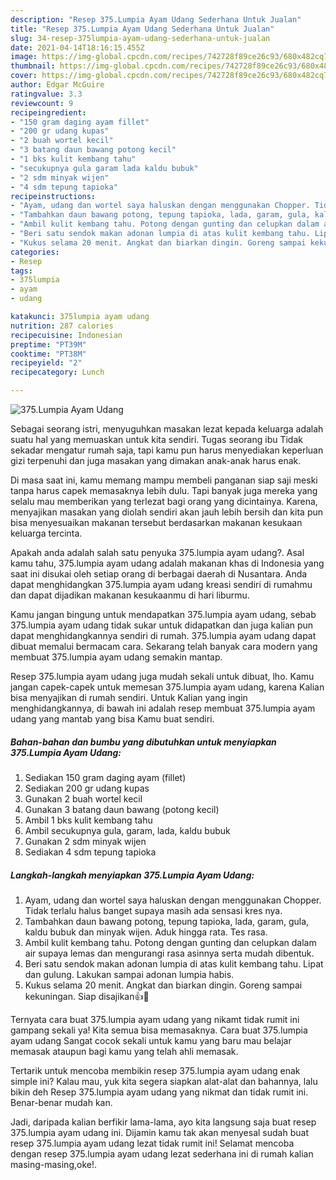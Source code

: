 ```yaml
---
description: "Resep 375.Lumpia Ayam Udang Sederhana Untuk Jualan"
title: "Resep 375.Lumpia Ayam Udang Sederhana Untuk Jualan"
slug: 34-resep-375lumpia-ayam-udang-sederhana-untuk-jualan
date: 2021-04-14T18:16:15.455Z
image: https://img-global.cpcdn.com/recipes/742728f89ce26c93/680x482cq70/375lumpia-ayam-udang-foto-resep-utama.jpg
thumbnail: https://img-global.cpcdn.com/recipes/742728f89ce26c93/680x482cq70/375lumpia-ayam-udang-foto-resep-utama.jpg
cover: https://img-global.cpcdn.com/recipes/742728f89ce26c93/680x482cq70/375lumpia-ayam-udang-foto-resep-utama.jpg
author: Edgar McGuire
ratingvalue: 3.3
reviewcount: 9
recipeingredient:
- "150 gram daging ayam fillet"
- "200 gr udang kupas"
- "2 buah wortel kecil"
- "3 batang daun bawang potong kecil"
- "1 bks kulit kembang tahu"
- "secukupnya gula garam lada kaldu bubuk"
- "2 sdm minyak wijen"
- "4 sdm tepung tapioka"
recipeinstructions:
- "Ayam, udang dan wortel saya haluskan dengan menggunakan Chopper. Tidak terlalu halus banget supaya masih ada sensasi kres nya."
- "Tambahkan daun bawang potong, tepung tapioka, lada, garam, gula, kaldu bubuk dan minyak wijen. Aduk hingga rata. Tes rasa."
- "Ambil kulit kembang tahu. Potong dengan gunting dan celupkan dalam air supaya lemas dan mengurangi rasa asinnya serta mudah dibentuk."
- "Beri satu sendok makan adonan lumpia di atas kulit kembang tahu. Lipat dan gulung. Lakukan sampai adonan lumpia habis."
- "Kukus selama 20 menit. Angkat dan biarkan dingin. Goreng sampai kekuningan. Siap disajikan👍🙏"
categories:
- Resep
tags:
- 375lumpia
- ayam
- udang

katakunci: 375lumpia ayam udang 
nutrition: 287 calories
recipecuisine: Indonesian
preptime: "PT39M"
cooktime: "PT38M"
recipeyield: "2"
recipecategory: Lunch

---
```



![375.Lumpia Ayam Udang](https://img-global.cpcdn.com/recipes/742728f89ce26c93/680x482cq70/375lumpia-ayam-udang-foto-resep-utama.jpg)

Sebagai seorang istri, menyuguhkan masakan lezat kepada keluarga adalah suatu hal yang memuaskan untuk kita sendiri. Tugas seorang ibu Tidak sekadar mengatur rumah saja, tapi kamu pun harus menyediakan keperluan gizi terpenuhi dan juga masakan yang dimakan anak-anak harus enak.

Di masa  saat ini, kamu memang mampu membeli panganan siap saji meski tanpa harus capek memasaknya lebih dulu. Tapi banyak juga mereka yang selalu mau memberikan yang terlezat bagi orang yang dicintainya. Karena, menyajikan masakan yang diolah sendiri akan jauh lebih bersih dan kita pun bisa menyesuaikan makanan tersebut berdasarkan makanan kesukaan keluarga tercinta. 



Apakah anda adalah salah satu penyuka 375.lumpia ayam udang?. Asal kamu tahu, 375.lumpia ayam udang adalah makanan khas di Indonesia yang saat ini disukai oleh setiap orang di berbagai daerah di Nusantara. Anda dapat menghidangkan 375.lumpia ayam udang kreasi sendiri di rumahmu dan dapat dijadikan makanan kesukaanmu di hari liburmu.

Kamu jangan bingung untuk mendapatkan 375.lumpia ayam udang, sebab 375.lumpia ayam udang tidak sukar untuk didapatkan dan juga kalian pun dapat menghidangkannya sendiri di rumah. 375.lumpia ayam udang dapat dibuat memalui bermacam cara. Sekarang telah banyak cara modern yang membuat 375.lumpia ayam udang semakin mantap.

Resep 375.lumpia ayam udang juga mudah sekali untuk dibuat, lho. Kamu jangan capek-capek untuk memesan 375.lumpia ayam udang, karena Kalian bisa menyajikan di rumah sendiri. Untuk Kalian yang ingin menghidangkannya, di bawah ini adalah resep membuat 375.lumpia ayam udang yang mantab yang bisa Kamu buat sendiri.

<!--inarticleads1-->

##### Bahan-bahan dan bumbu yang dibutuhkan untuk menyiapkan 375.Lumpia Ayam Udang:

1. Sediakan 150 gram daging ayam (fillet)
1. Sediakan 200 gr udang kupas
1. Gunakan 2 buah wortel kecil
1. Gunakan 3 batang daun bawang (potong kecil)
1. Ambil 1 bks kulit kembang tahu
1. Ambil secukupnya gula, garam, lada, kaldu bubuk
1. Gunakan 2 sdm minyak wijen
1. Sediakan 4 sdm tepung tapioka




<!--inarticleads2-->

##### Langkah-langkah menyiapkan 375.Lumpia Ayam Udang:

1. Ayam, udang dan wortel saya haluskan dengan menggunakan Chopper. Tidak terlalu halus banget supaya masih ada sensasi kres nya.
1. Tambahkan daun bawang potong, tepung tapioka, lada, garam, gula, kaldu bubuk dan minyak wijen. Aduk hingga rata. Tes rasa.
1. Ambil kulit kembang tahu. Potong dengan gunting dan celupkan dalam air supaya lemas dan mengurangi rasa asinnya serta mudah dibentuk.
1. Beri satu sendok makan adonan lumpia di atas kulit kembang tahu. Lipat dan gulung. Lakukan sampai adonan lumpia habis.
1. Kukus selama 20 menit. Angkat dan biarkan dingin. Goreng sampai kekuningan. Siap disajikan👍🙏




Ternyata cara buat 375.lumpia ayam udang yang nikamt tidak rumit ini gampang sekali ya! Kita semua bisa memasaknya. Cara buat 375.lumpia ayam udang Sangat cocok sekali untuk kamu yang baru mau belajar memasak ataupun bagi kamu yang telah ahli memasak.

Tertarik untuk mencoba membikin resep 375.lumpia ayam udang enak simple ini? Kalau mau, yuk kita segera siapkan alat-alat dan bahannya, lalu bikin deh Resep 375.lumpia ayam udang yang nikmat dan tidak rumit ini. Benar-benar mudah kan. 

Jadi, daripada kalian berfikir lama-lama, ayo kita langsung saja buat resep 375.lumpia ayam udang ini. Dijamin kamu tak akan menyesal sudah buat resep 375.lumpia ayam udang lezat tidak rumit ini! Selamat mencoba dengan resep 375.lumpia ayam udang lezat sederhana ini di rumah kalian masing-masing,oke!.

